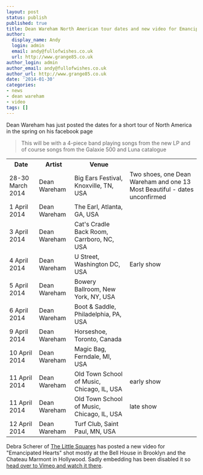 ```yaml
---
layout: post
status: publish
published: true
title: Dean Wareham North American tour dates and new video for Emancipated Hearts
author:
  display_name: Andy
  login: admin
  email: andy@fullofwishes.co.uk
  url: http://www.grange85.co.uk
author_login: admin
author_email: andy@fullofwishes.co.uk
author_url: http://www.grange85.co.uk
date: '2014-01-30'
categories:
- news
- dean wareham
- video
tags: []
---
```

<p>Dean Wareham has just posted the dates for a short tour of North America in the spring on his facebook page</p>
<blockquote><p>This will be with a 4-piece band playing songs from the new LP and of course songs from the Galaxie 500 and Luna catalogue
</p></blockquote>
<table>
<tbody>
<tr>
<th>Date</th>
<th>Artist</th>
<th>Venue</th>
</tr>
<tr>
<td><span class="removed_link" title="https://www.fullofwishes.co.uk/database/database/gigography/dean_wareham/show/1336">28-30 March 2014</span></td>
<td>Dean Wareham</td>
<td>Big Ears Festival, Knoxville, TN, USA</td>
<td>Two shoes, one Dean Wareham and one 13 Most Beautiful - dates unconfirmed</td>
</tr>
<tr>
<td><span class="removed_link" title="https://www.fullofwishes.co.uk/database/database/gigography/dean_wareham/show/1337">1 April 2014</span></td>
<td>Dean Wareham</td>
<td>The Earl, Atlanta, GA, USA</td>
<td></td>
</tr>
<tr>
<td><span class="removed_link" title="https://www.fullofwishes.co.uk/database/database/gigography/dean_wareham/show/1338">3 April 2014</span></td>
<td>Dean Wareham</td>
<td>Cat's Cradle Back Room, Carrboro, NC, USA</td>
<td></td>
</tr>
<tr>
<td><span class="removed_link" title="https://www.fullofwishes.co.uk/database/database/gigography/dean_wareham/show/1339">4 April 2014</span></td>
<td>Dean Wareham</td>
<td>U Street, Washington DC, USA</td>
<td>Early show</td>
</tr>
<tr>
<td><span class="removed_link" title="https://www.fullofwishes.co.uk/database/database/gigography/dean_wareham/show/1340">5 April 2014</span></td>
<td>Dean Wareham</td>
<td>Bowery Ballroom, New York, NY, USA</td>
<td></td>
</tr>
<tr>
<td><span class="removed_link" title="https://www.fullofwishes.co.uk/database/database/gigography/dean_wareham/show/1341">6 April 2014</span></td>
<td>Dean Wareham</td>
<td>Boot & Saddle, Philadelphia, PA, USA</td>
<td></td>
</tr>
<tr>
<td><span class="removed_link" title="https://www.fullofwishes.co.uk/database/database/gigography/dean_wareham/show/1342">9 April 2014</span></td>
<td>Dean Wareham</td>
<td>Horseshoe, Toronto, Canada</td>
<td></td>
</tr>
<tr>
<td><span class="removed_link" title="https://www.fullofwishes.co.uk/database/database/gigography/dean_wareham/show/1343">10 April 2014</span></td>
<td>Dean Wareham</td>
<td>Magic Bag, Ferndale, MI, USA</td>
<td></td>
</tr>
<tr>
<td><span class="removed_link" title="https://www.fullofwishes.co.uk/database/database/gigography/dean_wareham/show/1344">11 April 2014</span></td>
<td>Dean Wareham</td>
<td>Old Town School of Music, Chicago, IL, USA</td>
<td>early show</td>
</tr>
<tr>
<td><span class="removed_link" title="https://www.fullofwishes.co.uk/database/database/gigography/dean_wareham/show/1345">11 April 2014</span></td>
<td>Dean Wareham</td>
<td>Old Town School of Music, Chicago, IL, USA</td>
<td>late show</td>
</tr>
<tr>
<td><span class="removed_link" title="https://www.fullofwishes.co.uk/database/database/gigography/dean_wareham/show/1346">12 April 2014</span></td>
<td>Dean Wareham</td>
<td>Turf Club, Saint Paul, MN, USA</td>
<td></td>
</tr>
</tbody>
</table>
<p>Debra Scherer of <a href="http://thelittlesquares.com/">The Little Squares</a> has posted a new video for "Emancipated Hearts" shot mostly at the Bell House in Brooklyn and the Chateau Marmont in Hollywood. Sadly embedding has been disabled it so <a href="http://vimeo.com/85190023">head over to Vimeo and watch it there</a>.</p>
